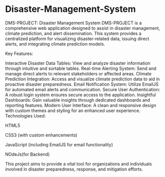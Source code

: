 # Disaster-Management-System
DMS-PROJECT: Disaster Management System
DMS-PROJECT is a comprehensive web application designed to assist in disaster management, climate prediction, and alert dissemination. This system provides a centralized platform for visualizing disaster-related data, issuing direct alerts, and integrating climate prediction models.

Key Features:

Interactive Disaster Data Tables: View and analyze disaster information through intuitive and sortable tables.
Real-time Alerting System: Send and manage direct alerts to relevant stakeholders or affected areas.
Climate Prediction Integration: Access and visualize climate prediction data to aid in proactive disaster preparedness.
Email Notification System: Utilize EmailJS for automated email alerts and communication.
Secure User Authentication: A robust login system ensures secure access to the application.
Insightful Dashboards: Gain valuable insights through dedicated dashboards and reporting features.
Modern User Interface: A clean and responsive design with custom themes and styling for an enhanced user experience.
Technologies Used:

HTML5

CSS3 (with custom enhancements)

JavaScript (including EmailJS for email functionality)

NOdeJs(for Backend)

This project aims to provide a vital tool for organizations and individuals involved in disaster preparedness, response, and mitigation efforts.


